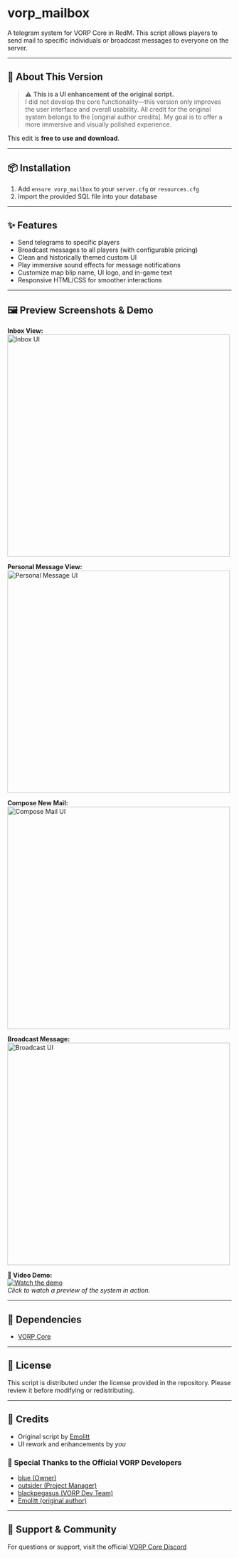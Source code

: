 # **vorp_mailbox**  
A telegram system for VORP Core in RedM. This script allows players to send mail to specific individuals or broadcast messages to everyone on the server.

---

## 📝 **About This Version**  
> ⚠️ **This is a UI enhancement of the original script.**  
I did not develop the core functionality—this version only improves the user interface and overall usability. All credit for the original system belongs to the [original author credits]. My goal is to offer a more immersive and visually polished experience.

This edit is **free to use and download**.

---

## 📦 **Installation**  
1. Add `ensure vorp_mailbox` to your `server.cfg` or `resources.cfg`  
2. Import the provided SQL file into your database

---

## ✨ **Features**  
- Send telegrams to specific players  
- Broadcast messages to all players (with configurable pricing)  
- Clean and historically themed custom UI  
- Play immersive sound effects for message notifications  
- Customize map blip name, UI logo, and in-game text  
- Responsive HTML/CSS for smoother interactions  

---

## 🖼️ **Preview Screenshots & Demo**  

**Inbox View:**  
<img src="https://files.catbox.moe/qk3nfq.png" alt="Inbox UI" width="500">

**Personal Message View:**  
<img src="https://files.catbox.moe/w0xbs1.png" alt="Personal Message UI" width="500">

**Compose New Mail:**  
<img src="https://files.catbox.moe/p0ymva.png" alt="Compose Mail UI" width="500">

**Broadcast Message:**  
<img src="https://files.catbox.moe/wqh2r1.png" alt="Broadcast UI" width="500">

**🎥 Video Demo:**  
[![Watch the demo](https://img.youtube.com/vi/Css16MuODGM/0.jpg)](https://youtu.be/Css16MuODGM)  
*Click to watch a preview of the system in action.*

---

## 🔧 **Dependencies**  
- [VORP Core](https://github.com/VORPCORE/vorp_core-lua)

---

## 📜 **License**  
This script is distributed under the license provided in the repository. Please review it before modifying or redistributing.

---

## 👤 **Credits**  
- Original script by [Emolitt](https://github.com/RomainJolidon)  
- UI rework and enhancements by *you*

### 🙏 **Special Thanks to the Official VORP Developers**  
- [blue (Owner)](https://github.com/kamelzarandah)  
- [outsider (Project Manager)](https://github.com/outsider31000?tab=repositories)  
- [blackpegasus (VORP Dev Team)](https://github.com/creativewild)
- [Emolitt (original author)](https://github.com/RomainJolidon)

---

## 💬 **Support & Community**  
For questions or support, visit the official [VORP Core Discord](https://discord.gg/JjNYMnDKMf)
